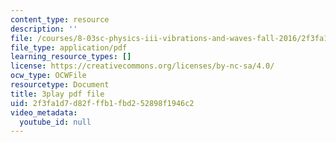 ```yaml
---
content_type: resource
description: ''
file: /courses/8-03sc-physics-iii-vibrations-and-waves-fall-2016/2f3fa1d7d82fffb1fbd252898f1946c2_T2n6fVybLcU.pdf
file_type: application/pdf
learning_resource_types: []
license: https://creativecommons.org/licenses/by-nc-sa/4.0/
ocw_type: OCWFile
resourcetype: Document
title: 3play pdf file
uid: 2f3fa1d7-d82f-ffb1-fbd2-52898f1946c2
video_metadata:
  youtube_id: null
---
```

